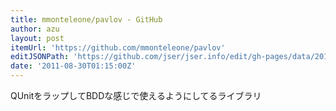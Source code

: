 ```yaml
---
title: mmonteleone/pavlov - GitHub
author: azu
layout: post
itemUrl: 'https://github.com/mmonteleone/pavlov'
editJSONPath: 'https://github.com/jser/jser.info/edit/gh-pages/data/2011/08/index.json'
date: '2011-08-30T01:15:00Z'
---
```

QUnitをラップしてBDDな感じで使えるようにしてるライブラリ
